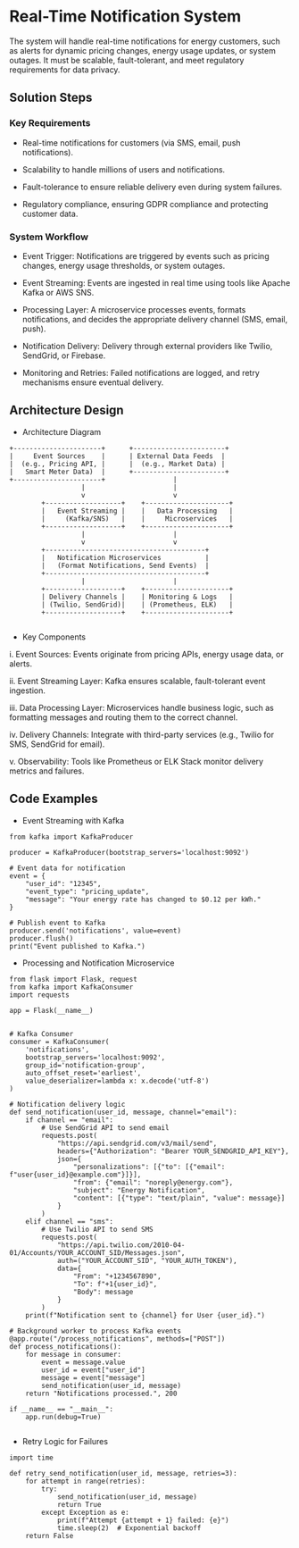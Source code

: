 # Real-Time Notification System

The system will handle real-time notifications for energy customers, such as alerts for dynamic pricing changes, energy usage updates, or system outages. It must be scalable, fault-tolerant, and meet regulatory requirements for data privacy.

## Solution Steps

 ### Key Requirements

- Real-time notifications for customers (via SMS, email, push notifications).

- Scalability to handle millions of users and notifications.

- Fault-tolerance to ensure reliable delivery even during system failures.

- Regulatory compliance, ensuring GDPR compliance and protecting customer data.

### System Workflow

- Event Trigger: Notifications are triggered by events such as pricing changes, energy usage thresholds, or system outages.

- Event Streaming: Events are ingested in real time using tools like Apache Kafka or AWS SNS.

- Processing Layer: A microservice processes events, formats notifications, and decides the appropriate delivery channel (SMS, email, push).

- Notification Delivery: Delivery through external providers like Twilio, SendGrid, or Firebase.

- Monitoring and Retries: Failed notifications are logged, and retry mechanisms ensure eventual delivery.

## Architecture Design

- Architecture Diagram

```
+----------------------+      +-----------------------+
|     Event Sources    |      | External Data Feeds  |
|  (e.g., Pricing API, |      |  (e.g., Market Data) |
|   Smart Meter Data)  |      +-----------------------+
+----------------------+                 |
                  |                      |
                  v                      v
        +-------------------+    +---------------------+
        |   Event Streaming |    |   Data Processing   |
        |     (Kafka/SNS)   |    |     Microservices   |
        +-------------------+    +---------------------+
                  |                      |
                  v                      v
        +----------------------------------------+
        |   Notification Microservices           |
        |   (Format Notifications, Send Events)  |
        +----------------------------------------+
                  |                      |
        +-------------------+    +---------------------+
        | Delivery Channels |    | Monitoring & Logs   |
        | (Twilio, SendGrid)|    | (Prometheus, ELK)   |
        +-------------------+    +---------------------+


```
- Key Components

i. Event Sources: Events originate from pricing APIs, energy usage data, or alerts.

ii. Event Streaming Layer: Kafka ensures scalable, fault-tolerant event ingestion.

iii. Data Processing Layer: Microservices handle business logic, such as formatting messages and routing them to the correct channel.

iv. Delivery Channels: Integrate with third-party services (e.g., Twilio for SMS, SendGrid for email).

v. Observability: Tools like Prometheus or ELK Stack monitor delivery metrics and failures.


## Code Examples

- Event Streaming with Kafka

```
from kafka import KafkaProducer

producer = KafkaProducer(bootstrap_servers='localhost:9092')

# Event data for notification
event = {
    "user_id": "12345",
    "event_type": "pricing_update",
    "message": "Your energy rate has changed to $0.12 per kWh."
}

# Publish event to Kafka
producer.send('notifications', value=event)
producer.flush()
print("Event published to Kafka.")

```

- Processing and Notification Microservice

```
from flask import Flask, request
from kafka import KafkaConsumer
import requests

app = Flask(__name__) 


# Kafka Consumer
consumer = KafkaConsumer(
    'notifications',
    bootstrap_servers='localhost:9092',
    group_id='notification-group',
    auto_offset_reset='earliest',
    value_deserializer=lambda x: x.decode('utf-8')
)

# Notification delivery logic
def send_notification(user_id, message, channel="email"):
    if channel == "email":
        # Use SendGrid API to send email
        requests.post(
            "https://api.sendgrid.com/v3/mail/send",
            headers={"Authorization": "Bearer YOUR_SENDGRID_API_KEY"},
            json={
                "personalizations": [{"to": [{"email": f"user{user_id}@example.com"}]}],
                "from": {"email": "noreply@energy.com"},
                "subject": "Energy Notification",
                "content": [{"type": "text/plain", "value": message}]
            }
        )
    elif channel == "sms":
        # Use Twilio API to send SMS
        requests.post(
            "https://api.twilio.com/2010-04-01/Accounts/YOUR_ACCOUNT_SID/Messages.json",
            auth=("YOUR_ACCOUNT_SID", "YOUR_AUTH_TOKEN"),
            data={
                "From": "+1234567890",
                "To": f"+1{user_id}",
                "Body": message
            }
        )
    print(f"Notification sent to {channel} for User {user_id}.")

# Background worker to process Kafka events
@app.route("/process_notifications", methods=["POST"])
def process_notifications():
    for message in consumer:
        event = message.value
        user_id = event["user_id"]
        message = event["message"]
        send_notification(user_id, message)
    return "Notifications processed.", 200

if __name__ == "__main__":
    app.run(debug=True)


```

-  Retry Logic for Failures

```
import time

def retry_send_notification(user_id, message, retries=3):
    for attempt in range(retries):
        try:
            send_notification(user_id, message)
            return True
        except Exception as e:
            print(f"Attempt {attempt + 1} failed: {e}")
            time.sleep(2)  # Exponential backoff
    return False

```
